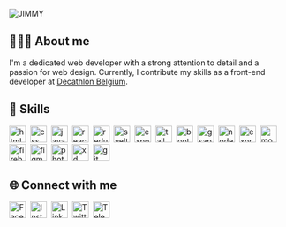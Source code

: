 ![JIMMY](https://github.com/jimmycabuy/jimmycabuy/assets/102294421/db2dadd1-a2dc-4eac-8776-e92c59faf9f0)

## 👨🏽‍💻 About me
I'm a dedicated web developer with a strong attention to detail and a passion for web design. Currently, I contribute my skills
as a front-end developer at [Decathlon Belgium](https://www.decathlon.be/fr/splashpage/).

## 🎯 Skills
<p align="left">
    <a href="https://www.w3schools.com/html/" target="_blank"><img src="https://github-production-user-asset-6210df.s3.amazonaws.com/102294421/247117533-05e09eb0-1f03-4d05-bb9d-44acd4c995a9.png" alt="html" height="30" /></a>&nbsp;
    <a href="https://www.w3schools.com/css/" target="_blank"><img src="https://github-production-user-asset-6210df.s3.amazonaws.com/102294421/247117536-6770edd2-8c8e-4f1d-ad30-6c2b4ac66dc8.png" alt="css" height="30" /></a>&nbsp;
    <a href="https://www.w3schools.com/js/" target="_blank"><img src="https://github-production-user-asset-6210df.s3.amazonaws.com/102294421/247117539-fd53a559-2aa8-4d3e-bef9-622e6f792ef4.png" alt="javascript" height="30" /></a>&nbsp;
    <a href="https://react.dev/" target="_blank"><img src="https://github-production-user-asset-6210df.s3.amazonaws.com/102294421/247117543-fb88340b-2416-4d2e-8512-e5aabec12758.png" alt="react" height="30" /></a>&nbsp;
    <a href="https://redux.js.org/" target="_blank"><img src="https://github-production-user-asset-6210df.s3.amazonaws.com/102294421/247117546-147a5407-d4a4-4c58-be03-d3b98a31e581.png" alt="redux" height="30" /></a>&nbsp;
    <a href="https://svelte.dev/" target="_blank"><img src="https://github-production-user-asset-6210df.s3.amazonaws.com/102294421/247117550-6a6c7295-7523-4ad9-a428-1bd0346a57e5.png" alt="svelte" height="30" /></a>&nbsp;
    <a href="https://docs.expo.dev/" target="_blank"><img src="https://github-production-user-asset-6210df.s3.amazonaws.com/102294421/247117551-9fa5fcac-23ac-4881-a366-3dda3fc1b2d1.png" alt="expo" height="30" /></a>&nbsp;
    <a href="https://tailwindcss.com/" target="_blank"><img src="https://github-production-user-asset-6210df.s3.amazonaws.com/102294421/247117554-b478e008-062f-4ce9-84e6-ccd5672ecec6.png" alt="tailwind" height="30" /></a>&nbsp;
    <a href="https://getbootstrap.com/" target="_blank"><img src="https://github-production-user-asset-6210df.s3.amazonaws.com/102294421/247117556-160260e8-e7f5-4728-b4cd-4272719f75e6.png" alt="bootstrap" height="30" /></a>&nbsp;
    <a href="https://gsap.com/" target="_blank"><img src="https://github-production-user-asset-6210df.s3.amazonaws.com/102294421/277683907-13847e44-1793-4dd7-b2cd-8a99049cb247.png" alt="gsap" height="30" /></a>&nbsp;
    <a href="https://nodejs.org/en" target="_blank"><img src="https://github-production-user-asset-6210df.s3.amazonaws.com/102294421/247117557-c9d3dd19-8af6-49c0-9806-e417fe43323c.png" alt="nodejs" height="30" /></a>&nbsp;
    <a href="https://expressjs.com/" target="_blank"><img src="https://github-production-user-asset-6210df.s3.amazonaws.com/102294421/247117558-1ac73b71-67f5-4d3c-b13e-ffcda3e4ea2e.png" alt="express" height="30" /></a>&nbsp;
    <a href="https://www.mongodb.com/" target="_blank"><img src="https://github-production-user-asset-6210df.s3.amazonaws.com/102294421/247117560-b98fb364-8b22-4f52-b476-afc3a8472fd1.png" alt="mongodb" height="30" /></a>&nbsp;
    <a href="https://firebase.google.com/docs" target="_blank"><img src="https://github-production-user-asset-6210df.s3.amazonaws.com/102294421/259666432-5fe88328-8e3c-46d6-b3d7-e32ce5bb9a71.png" alt="firebase" height="30" /></a>&nbsp;    
    <a href="https://www.figma.com/" target="_blank"><img src="https://github-production-user-asset-6210df.s3.amazonaws.com/102294421/247117562-fef24e49-8d9b-46be-94e8-ea3d790f8cdf.png" alt="figma" height="30" /></a>&nbsp;
    <a href="https://www.adobe.com/be_fr/products/photoshop/landpb.html" target="_blank"><img src="https://github-production-user-asset-6210df.s3.amazonaws.com/102294421/247117565-ffbd8176-22e4-4514-9197-a774dfc54a93.png" alt="photoshop" height="30" /></a>&nbsp;
    <a href="https://helpx.adobe.com/be_fr/xd/get-started.html" target="_blank"><img src="https://github-production-user-asset-6210df.s3.amazonaws.com/102294421/247117567-79edf905-79d5-44bc-b1c8-f6658d61d619.png" alt="xd" height="30" /></a>&nbsp;
    <a href="https://git-scm.com/" target="_blank"><img src="https://github-production-user-asset-6210df.s3.amazonaws.com/102294421/247117571-88fc095d-9f14-4499-b359-094d3a4b780f.png" alt="git" height="30" /></a>&nbsp;
</p>

## 🌐 Connect with me

<p align="left">
    <a href="https://www.facebook.com/jimmycabuy/" target="_blank"><img src="https://github-production-user-asset-6210df.s3.amazonaws.com/102294421/247119215-35236422-c39b-496d-83cd-7ee3c5a28a5d.png" alt="Facebook" height="30" /></a>&nbsp;
    <a href="https://www.instagram.com/jimmycabuy/" target="_blank"><img src="https://github-production-user-asset-6210df.s3.amazonaws.com/102294421/247119221-6f01b9e8-3edc-45b6-adae-eee199d0d992.png" alt="Instagram" height="30" /></a>&nbsp;
    <a href="https://www.linkedin.com/in/jimmycabuy/" target="_blank"><img src="https://github-production-user-asset-6210df.s3.amazonaws.com/102294421/247120693-a2220961-bee1-4c2f-bd2d-252217713733.png" alt="Linkedin" height="30" /></a>&nbsp;
    <a href="https://www.twitter.com/jimmycabuy/" target="_blank"><img src="https://github-production-user-asset-6210df.s3.amazonaws.com/102294421/277682984-b61bc59a-5964-427b-97c7-3b6ddb8297ba.png" alt="Twitter" height="30" /></a>&nbsp;
    <a href="https://t.me/jimmycabuy/" target="_blank"><img src="https://github-production-user-asset-6210df.s3.amazonaws.com/102294421/247119227-94b24478-58c8-4e19-b86d-6867197e69b6.png" alt="Telegram" height="30" /></a>&nbsp;
</p>
